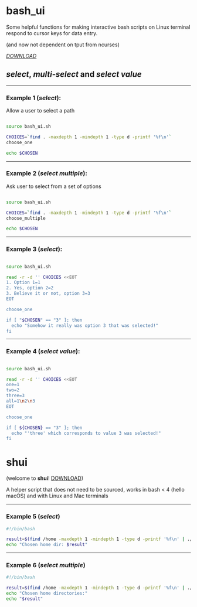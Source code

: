 # bash_ui 
Some helpful functions for making interactive bash scripts on Linux terminal respond to cursor keys for data entry.

(and now not dependent on tput from ncurses)

[_DOWNLOAD_](https://raw.githubusercontent.com/cdrubin/bash_ui/master/bash_ui.sh)


## _select_, _multi-select_ and _select value_

----------
### Example 1 (_select_):

Allow a user to select a path


```sh

source bash_ui.sh

CHOICES=`find . -maxdepth 1 -mindepth 1 -type d -printf '%f\n'`
choose_one

echo $CHOSEN

```


---------
### Example 2 (_select multiple_):

Ask user to select from a set of options

```sh

source bash_ui.sh

CHOICES=`find . -maxdepth 1 -mindepth 1 -type d -printf '%f\n'`
choose_multiple

echo $CHOSEN

```


---------
### Example 3 (_select_):

```sh

source bash_ui.sh

read -r -d '' CHOICES <<EOT 
1. Option 1=1 
2. Yes, option 2=2 
3. Believe it or not, option 3=3 
EOT 

choose_one

if [ "$CHOSEN" == "3" ]; then 
  echo "Somehow it really was option 3 that was selected!" 
fi 
```


----------
### Example 4 (_select value_):

```sh

source bash_ui.sh

read -r -d '' CHOICES <<EOT 
one=1 
two=2
three=3
all=1\n2\n3
EOT 

choose_one

if [ ${CHOSEN} == "3" ]; then 
  echo "'three' which corresponds to value 3 was selected!" 
fi 
```

# shui

(welcome to __shui__! [DOWNLOAD](https://raw.githubusercontent.com/cdrubin/bash_ui/master/shui))

A helper script that does not need to be sourced, works in bash < 4 (hello macOS) and with Linux and Mac terminals

----------
### Example 5 (_select_)

```sh
#!/bin/bash

result=$(find /home -maxdepth 1 -mindepth 1 -type d -printf '%f\n' | ./shui 2>&1 1>/dev/tty)
echo "Chosen home dir: $result"

```

----------
### Example 6 (_select multiple_)

```sh
#!/bin/bash

result=$(find /home -maxdepth 1 -mindepth 1 -type d -printf '%f\n' | ./shui multiple 2>&1 1>/dev/tty)
echo "Chosen home directories:"
echo "$result"

```

